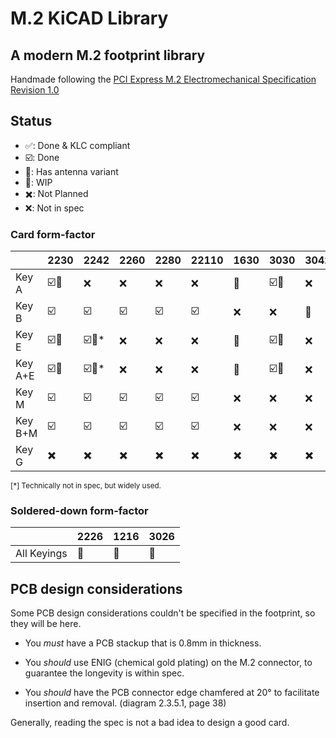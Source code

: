 # M.2 KiCAD Library

## A modern M.2 footprint library

Handmade following the [PCI Express M.2 Electromechanical Specification Revision 1.0](https://web.archive.org/web/20200613074028/http://read.pudn.com/downloads794/doc/project/3133918/PCIe_M.2_Electromechanical_Spec_Rev1.0_Final_11012013_RS_Clean.pdf)

## Status

- ✅: Done & KLC compliant
- ☑️: Done
- 📶: Has antenna variant
- 🚧: WIP
- ✖️: Not Planned
- ❌: Not in spec

### Card form-factor

|         	| 2230 	| 2242 	| 2260 	| 2280 	| 22110 	| 1630 	| 3030 	| 3042 	|
|---------	|------	|------	|------	|------	|-------	|------	|------	|------	|
| Key A   	| ☑️📶    	| ❌    	| ❌    	| ❌    	| ❌     	| 🚧    	| ☑️📶    	| ❌    	|
| Key B   	| ☑️    	| ☑️    	| ☑️    	| ☑️    	| ☑️     	| ❌    	| ❌    	| 🚧    	|
| Key E   	| ☑️📶   	| ☑️📶\*  	| ❌    	| ❌    	| ❌     	| 🚧    	| ☑️📶    	| ❌    	|
| Key A+E 	| ☑️📶    	| ☑️📶\*   	| ❌    	| ❌    	| ❌     	| 🚧    	| ☑️📶    	| ❌    	|
| Key M   	| ☑️    	| ☑️    	| ☑️    	| ☑️    	| ☑️     	| ❌    	| ❌    	| ❌    	|
| Key B+M 	| ☑️    	| ☑️    	| ☑️    	| ☑️    	| ☑️     	| ❌    	| ❌    	| ❌    	|
| Key G 	| ✖️    	| ✖️    	| ✖️    	| ✖️    	| ✖️     	| ✖️    	| ✖️    	| ✖️    	|

<sub>[\*] Technically not in spec, but widely used.</sub>

### Soldered-down form-factor

|        	| 2226 	| 1216 	| 3026 	|
|--------	|------	|------	|------	|
| All Keyings 	| 🚧    	| 🚧    	| 🚧    	|

## PCB design considerations

Some PCB design considerations couldn't be specified in the footprint, so they will be here.

- You *must* have a PCB stackup that is 0.8mm in thickness.

- You *should* use ENIG (chemical gold plating) on the M.2 connector, to guarantee the longevity is within spec.

- You *should* have the PCB connector edge chamfered at 20° to facilitate insertion and removal. (diagram 2.3.5.1, page 38)

Generally, reading the spec is not a bad idea to design a good card.